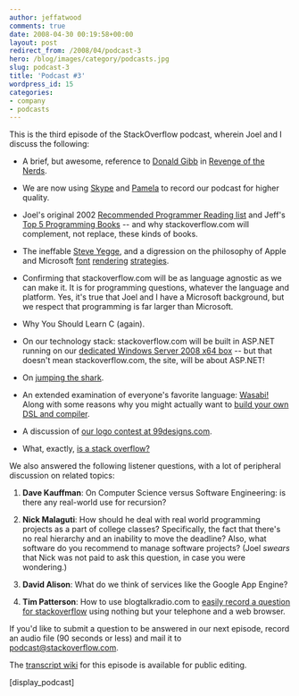 ```yaml
---
author: jeffatwood
comments: true
date: 2008-04-30 00:19:58+00:00
layout: post
redirect_from: /2008/04/podcast-3
hero: /blog/images/category/podcasts.jpg
slug: podcast-3
title: 'Podcast #3'
wordpress_id: 15
categories:
- company
- podcasts
---
```



This is the third episode of the StackOverflow podcast, wherein Joel and I discuss the following:







  * A brief, but awesome, reference to [Donald Gibb](http://www.imdb.com/name/nm0316455/) in [Revenge of the Nerds](http://www.imdb.com/title/tt0088000/).

  * We are now using [Skype](http://www.skype.com) and [Pamela](http://www.pamela-systems.com/) to record our podcast for higher quality.

  * Joel's original 2002 [Recommended Programmer Reading list](http://www.joelonsoftware.com/navLinks/fog0000000262.html) and Jeff's [Top 5 Programming Books](http://www.codinghorror.com/blog/archives/001108.html) -- and why stackoverflow.com will complement, not replace, these kinds of books.

  * The ineffable [Steve Yegge](http://steve-yegge.blogspot.com/), and a digression on the philosophy of Apple and Microsoft [font](http://www.codinghorror.com/blog/archives/000884.html) [rendering](http://www.joelonsoftware.com/items/2007/06/12.html) [strategies](http://www.codinghorror.com/blog/archives/000885.html).

  * Confirming that stackoverflow.com will be as language agnostic as we can make it. It is for programming questions, whatever the language and platform. Yes, it's true that Joel and I have a Microsoft background, but we respect that programming is far larger than Microsoft.

  * Why You Should Learn C (again).

  * On our technology stack: stackoverflow.com will be built in ASP.NET running on our [dedicated Windows Server 2008 x64 box](http://blog.stackoverflow.com/index.php/2008/04/our-dedicated-server/) -- but that doesn't mean stackoverflow.com, the site, will be about ASP.NET!

  * On [jumping the shark](http://en.wikipedia.org/wiki/Jumping_the_shark).

  * An extended examination of everyone's favorite language: [Wasabi!](http://www.joelonsoftware.com/items/2006/09/01.html) Along with some reasons why you might actually want to [build your own DSL and compiler](http://www.joelonsoftware.com/items/2006/09/01b.html).

  * A discussion of [our logo contest at 99designs.com](http://99designs.com/contests/6774).

  * What, exactly, [is a stack overflow?](http://en.wikipedia.org/wiki/Stack_overflow)




We also answered the following listener questions, with a lot of peripheral discussion on related topics:







  1. **Dave Kauffman**: On Computer Science versus Software Engineering: is there any real-world use for recursion? 

  2. **Nick Malaguti**: How should he deal with real world programming projects as a part of college classes? Specifically, the fact that there's no real hierarchy and an inability to move the deadline? Also, what software do you recommend to manage software projects? (Joel _swears_ that Nick was not paid to ask this question, in case you were wondering.)

  3. **David Alison**: What do we think of services like the Google App Engine?

  4. **Tim Patterson**: How to use blogtalkradio.com to [easily record a question for stackoverflow](http://blog.blogtalkradio.com/2008/02/18/podcasting-is-a-cinch-with-blogtalkradio/) using nothing but your telephone and a web browser.




If you'd like to submit a question to be answered in our next episode, 
record an audio file (90 seconds or less) and mail it to [podcast@stackoverflow.com](mailto:podcast@stackoverflow.com).



The [transcript wiki](https://stackoverflow.fogbugz.com/default.asp?W56) for this episode is available for public editing.



[display_podcast]

